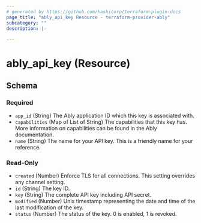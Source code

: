 ```yaml
---
# generated by https://github.com/hashicorp/terraform-plugin-docs
page_title: "ably_api_key Resource - terraform-provider-ably"
subcategory: ""
description: |-
  
---
```


# ably_api_key (Resource)





<!-- schema generated by tfplugindocs -->
## Schema

### Required

- `app_id` (String) The Ably application ID which this key is associated with.
- `capabilities` (Map of List of String) The capabilities that this key has. More information on capabilities can be found in the Ably documentation.
- `name` (String) The name for your API key. This is a friendly name for your reference.

### Read-Only

- `created` (Number) Enforce TLS for all connections. This setting overrides any channel setting.
- `id` (String) The key ID.
- `key` (String) The complete API key including API secret.
- `modified` (Number) Unix timestamp representing the date and time of the last modification of the key.
- `status` (Number) The status of the key. 0 is enabled, 1 is revoked.


